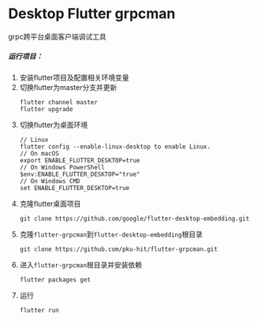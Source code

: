 # Desktop Flutter grpcman

grpc跨平台桌面客户端调试工具

##### 运行项目：
1. 安装flutter项目及配置相关环境变量
2. 切换flutter为master分支并更新 
   ```
   flutter channel master
   flutter upgrade
   ```
3. 切换flutter为桌面环境
   ```
   // Linux
   flutter config --enable-linux-desktop to enable Linux.
   // On macOS
   export ENABLE_FLUTTER_DESKTOP=true
   // On Windows PowerShell
   $env:ENABLE_FLUTTER_DESKTOP="true"
   // On Windows CMD
   set ENABLE_FLUTTER_DESKTOP=true
   ```
4. 克隆flutter桌面项目
   ```
   git clone https://github.com/google/flutter-desktop-embedding.git
   ```
5. 克隆`flutter-grpcman`到`flutter-desktop-embedding`根目录
   ```
   git clone https://github.com/pku-hit/flutter-grpcman.git
   ```
6. 进入`flutter-grpcman`根目录并安装依赖
   ```
   flutter packages get
   ```
7. 运行
   ```
   flutter run
   ```
